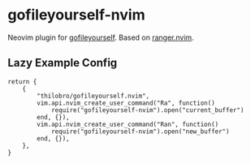 # gofileyourself-nvim

Neovim plugin for [gofileyourself](https://github.com/thilobro/gofileyourself).
Based on [ranger.nvim](https://github.com/kelly-lin/ranger.nvim).

## Lazy Example Config

```
return {
    {
        "thilobro/gofileyourself.nvim",
        vim.api.nvim_create_user_command("Ra", function()
            require("gofileyourself-nvim").open("current_buffer")
        end, {}),
        vim.api.nvim_create_user_command("Ran", function()
            require("gofileyourself-nvim").open("new_buffer")
        end, {}),
    },
}
```
